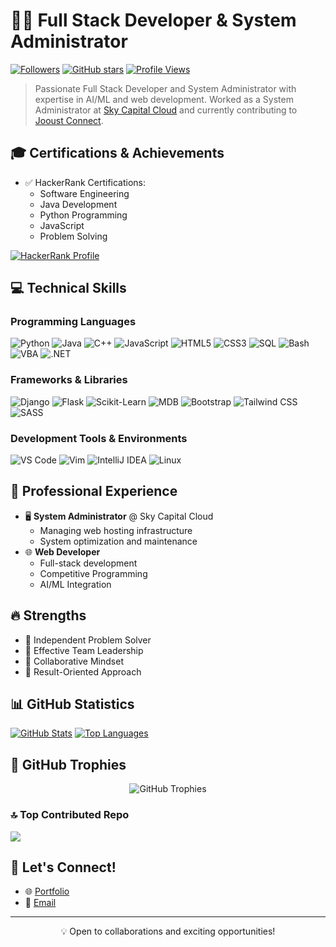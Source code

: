 # 👨‍💻 Full Stack Developer & System Administrator

[![Followers](https://img.shields.io/github/followers/phantom-kali?style=social)](https://github.com/phantom-kali)
[![GitHub stars](https://img.shields.io/github/stars/phantom-kali?style=social)](https://github.com/phantom-kali)
[![Profile Views](https://visitcount.itsvg.in/api?id=phantom-kali&icon=0&color=0)](https://visitcount.itsvg.in)

> Passionate Full Stack Developer and System Administrator with expertise in AI/ML and web development. Worked as a System Administrator at [Sky Capital Cloud](https://skycapitalcloud.top) and currently contributing to [Jooust Connect](https://jooustconnect.co.ke).

## 🎓 Certifications & Achievements
- ✅ HackerRank Certifications:
  - Software Engineering
  - Java Development
  - Python Programming
  - JavaScript
  - Problem Solving
  
[![HackerRank Profile](https://img.shields.io/badge/HackerRank-Profile-2EC866?style=for-the-badge&logo=HackerRank&logoColor=white)](https://www.hackerrank.com/profile/fideleliudclimax)

## 💻 Technical Skills

### Programming Languages
![Python](https://img.shields.io/badge/Python-14354C?style=for-the-badge&logo=python&logoColor=white)
![Java](https://img.shields.io/badge/Java-ED8B00?style=for-the-badge&logo=openjdk&logoColor=white)
![C++](https://img.shields.io/badge/C++-00599C?style=for-the-badge&logo=c%2B%2B&logoColor=white)
![JavaScript](https://img.shields.io/badge/JavaScript-F7DF1E?style=for-the-badge&logo=javascript&logoColor=black)
![HTML5](https://img.shields.io/badge/HTML5-E34F26?style=for-the-badge&logo=html5&logoColor=white)
![CSS3](https://img.shields.io/badge/CSS3-1572B6?style=for-the-badge&logo=css3&logoColor=white)
![SQL](https://img.shields.io/badge/SQL-4479A1?style=for-the-badge&logo=mysql&logoColor=white)
![Bash](https://img.shields.io/badge/Bash-4EAA25?style=for-the-badge&logo=gnu-bash&logoColor=white)
![VBA](https://img.shields.io/badge/VBA-217346?style=for-the-badge&logo=microsoft-office&logoColor=white)
![.NET](https://img.shields.io/badge/.NET-512BD4?style=for-the-badge&logo=dotnet&logoColor=white)

### Frameworks & Libraries
![Django](https://img.shields.io/badge/Django-092E20?style=for-the-badge&logo=django&logoColor=white)
![Flask](https://img.shields.io/badge/Flask-000000?style=for-the-badge&logo=flask&logoColor=white)
![Scikit-Learn](https://img.shields.io/badge/Scikit--Learn-F7931E?style=for-the-badge&logo=scikit-learn&logoColor=white)
![MDB](https://img.shields.io/badge/MDB-1266F1?style=for-the-badge&logo=material-design&logoColor=white)
![Bootstrap](https://img.shields.io/badge/Bootstrap-7952B3?style=for-the-badge&logo=bootstrap&logoColor=white)
![Tailwind CSS](https://img.shields.io/badge/Tailwind_CSS-38B2AC?style=for-the-badge&logo=tailwind-css&logoColor=white)
![SASS](https://img.shields.io/badge/Sass-CC6699?style=for-the-badge&logo=sass&logoColor=white)

### Development Tools & Environments
![VS Code](https://img.shields.io/badge/VS_Code-007ACC?style=for-the-badge&logo=visual-studio-code&logoColor=white)
![Vim](https://img.shields.io/badge/Vim-019733?style=for-the-badge&logo=vim&logoColor=white)
![IntelliJ IDEA](https://img.shields.io/badge/IntelliJ_IDEA-000000?style=for-the-badge&logo=intellij-idea&logoColor=white)
![Linux](https://img.shields.io/badge/Linux-FCC624?style=for-the-badge&logo=linux&logoColor=black)

## 💼 Professional Experience
- 🖥️ **System Administrator** @ Sky Capital Cloud
  - Managing web hosting infrastructure
  - System optimization and maintenance
- 🌐 **Web Developer**
  - Full-stack development
  - Competitive Programming
  - AI/ML Integration

## 🔥 Strengths
- 💪 Independent Problem Solver
- 👥 Effective Team Leadership
- 🤝 Collaborative Mindset
- 🎯 Result-Oriented Approach

## 📊 GitHub Statistics

[![GitHub Stats](https://github-readme-stats.vercel.app/api?username=phantom-kali&show_icons=true&theme=dark)](https://github.com/phantom-kali)
[![Top Languages](https://github-readme-stats.vercel.app/api/top-langs/?username=phantom-kali&layout=compact&theme=dark)](https://github.com/phantom-kali)


## 🏅 GitHub Trophies
<p align="center">
  <img src="https://github-profile-trophy.vercel.app/?username=phantom-kali&theme=darkhub&column=4&margin-w=15&margin-h=15" alt="GitHub Trophies" />
</p>

### 🔝 Top Contributed Repo
![](https://github-contributor-stats.vercel.app/api?username=phantom-kali&limit=5&theme=dark&combine_all_yearly_contributions=true)

## 🤝 Let's Connect!
- 🌐 [Portfolio](https://jooustconnect.co.ke)
- 📧 [Email](mailto://fideleliudclimax@gmail.com) 

---
<p align="center">💡 Open to collaborations and exciting opportunities!</p>
